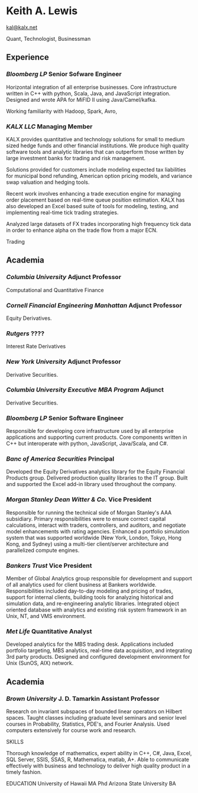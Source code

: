 # Keith A. Lewis
[kal@kalx.net](mailto:kal@kal.net)

Quant, Technologist, Businessman 

## Experience

### _Bloomberg LP_ Senior Sofware Engineer

Horizontal integration of all enterprise businesses. Core infrastructure
written in C++ with python, Scala, Java, and JavaScript integration.
Designed and wrote APA for MiFID II using Java/Camel/kafka.

Working familiarity with Hadoop, Spark, Avro,

### _KALX LLC_ Managing Member

KALX provides quantitative and technology solutions for small to
medium sized hedge funds and other financial institutions.  We
produce high quality software tools and analytic libraries that
can outperform those written by large investment banks for trading
and risk management.

Solutions provided for customers include modeling expected tax
liabilities for municipal bond refunding, American option pricing
models, and variance swap valuation and hedging tools.

Recent work involves enhancing a trade execution engine for managing
order placement based on real-time queue position estimation. KALX
has also developed an Excel based suite of tools for modeling,
testing, and implementing real-time tick trading strategies.

Analyzed large datasets of FX trades
incorporating high frequency tick data in order
to enhance alpha on the trade flow from a major ECN.

Trading

## Academia

### _Columbia University_ Adjunct Professor

Computational and Quantitative Finance

### _Cornell Financial Engineering Manhattan_ Adjunct Professor

Equity Derivatives.

### _Rutgers_ ????

Interest Rate Derivatives

### _New York University_ Adjunct Professor

Derivative Securities.
### _Columbia University Executive MBA Program_ Adjunct

Derivative Securities.

### _Bloomberg LP_ Senior Software Engineer

Responsible for developing core infrastructure used by
all enterprise applications and supporting current
products. Core components written in C++ but interoperate
with python, JavaScript, Java/Scala, and C#.
### _Banc of America Securities_ Principal

Developed the Equity Derivatives analytics library for the Equity
Financial Products group. Delivered production quality libraries
to the IT group.
Built and supported the Excel add-in
library used throughout the company. 

### _Morgan Stanley Dean Witter &amp; Co._ Vice President

Responsible for running the technical side of Morgan Stanley's AAA
subsidiary. Primary responsibilities were to ensure correct capital
calculations, interact with traders, controllers, and auditors, and
negotiate model enhancements with rating agencies. Enhanced a portfolio
simulation system that was supported worldwide (New York, London, Tokyo,
Hong Kong, and Sydney) using a multi-tier client/server architecture
and parallelized compute engines.

### _Bankers Trust_ Vice President

Member of Global Analytics group responsible for development and
support of all analytics used for client business at Bankers
worldwide.  Responsibilities included day-to-day modeling and
pricing of trades, support for internal clients, building tools
for analyzing historical and simulation data, and re-engineering
analytic libraries.  Integrated object oriented database with
analytics and existing risk system framework in an Unix, NT, and
VMS environment.

### _Met Life_ Quantitative Analyst

Developed analytics for the MBS trading desk. Applications included
portfolio targeting, MBS analytics, real-time data acquisition, and
integrating 3rd party products. Designed and configured
development environment for Unix (SunOS, AIX) network. 

## Academia

### _Brown University_ J. D. Tamarkin Assistant Professor

Research on invariant subspaces of bounded linear operators on Hilbert
spaces. Taught classes including graduate level seminars and senior
level courses in Probability, Statistics, PDE's, and Fourier Analysis.
Used computers extensively for course work and research. 

SKILLS

Thorough knowledge of mathematics, expert ability in
C++, C#, Java, Excel, SQL Server, SSIS, SSAS, R,
Mathematica, matlab, A+. Able to communicate effectively with
business and technology to deliver high quality product in a 
timely fashion.

EDUCATION
University of Hawaii MA Phd
Arizona State University BA
